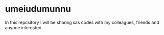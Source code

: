 # umeiudumunnu
In this repository I will be sharing sas codes with my colleagues, friends and anyone interested.

